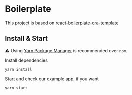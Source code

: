 # Boilerplate

This project is based on [react-boilerplate-cra-template](https://github.com/react-boilerplate/react-boilerplate-cra-template)

## Install & Start

⚠️ Using [Yarn Package Manager](https://yarnpkg.com) is recommended over `npm`.

Install dependencies

```shell
yarn install
```

Start and check our example app, if you want

```shell
yarn start
```
